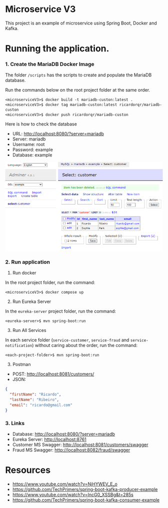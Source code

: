 # Microservice V3

This project is an example of microservice using Spring Boot, Docker and Kafka.

# Running the application.

### 1. Create the MariaDB Docker Image

The folder `/scripts` has the scripts to create and populate the MariaDB database.

Run the commands below on the root project folder at the same order.

```shell
<microserviceV3>$ docker build -t mariadb-custon:latest .
<microserviceV3>$ docker tag mariadb-custon:latest ricardorqr/mariadb-custon
<microserviceV3>$ docker push ricardorqr/mariadb-custon
```

Here is how to check the database

- URL: [http://localhost:8080/?server=mariadb](http://localhost:8080/?server=mariadb)
- Server: mariadb
- Username: root
- Password: example
- Database: example

![Table Customer](files/MariaDB01.png)

### 2. Run application

1. Run docker

In the root project folder, run the command:

```shell
<microserviceV3>$ docker compose up
```

2. Run Eureka Server

In the `eureka-server` project folder, run the command:

```shell
<eureka-server>$ mvn spring-boot:run
```

3. Run All Services

In each service folder (`service-customer`, `service-fraud` and `service-notification`) without caring about the order, run the command:

```shell
<each-project-folder>$ mvn spring-boot:run
```

3. Postman

- POST: [http://localhost:8081/customers/](http://localhost:8081/customers/)
- JSON:

```JSON
{
  "firstName": "Ricardo",
  "lastName": "Ribeiro",
  "email": "ricardo@gmail.com"
}
```

### 3. Links

- Database: [http://localhost:8080/?server=mariadb](http://localhost:8080/?server=mariadb)
- Eureka Server: [http://localhost:8761](http://localhost:8761)
- Customer MS Swagger: [http://localhost:8081/customers/swagger](http://localhost:8081/customers/swagger)
- Fraud MS Swagger: [http://localhost:8082/fraud/swagger](http://localhost:8082/customers/swagger)

# Resources

- https://www.youtube.com/watch?v=NjHYWEV_E_o
- https://github.com/TechPrimers/spring-boot-kafka-producer-example
- https://www.youtube.com/watch?v=IncG0_XSSBg&t=285s
- https://github.com/TechPrimers/spring-boot-kafka-consumer-example